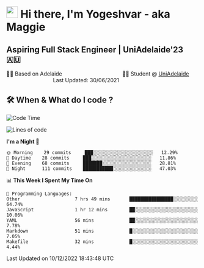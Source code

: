 <h1><img src="https://emojis.slackmojis.com/emojis/images/1531849430/4246/blob-sunglasses.gif?1531849430" width="30"/> Hi there, I'm Yogeshvar - aka Maggie</h1>

## Aspiring Full Stack Engineer | UniAdelaide'23 🇦🇺  
🏂🏻  Based on Adelaide &nbsp;&nbsp;&nbsp;&nbsp;&nbsp;&nbsp;&nbsp;&nbsp;&nbsp;&nbsp;&nbsp;&nbsp;&nbsp;&nbsp;&nbsp;&nbsp;&nbsp;&nbsp;&nbsp;&nbsp;&nbsp;&nbsp;&nbsp;&nbsp;&nbsp;&nbsp;&nbsp;&nbsp;&nbsp;&nbsp;&nbsp;&nbsp;&nbsp;&nbsp;&nbsp;&nbsp;&nbsp;&nbsp;&nbsp;👨‍💻 Student @ [UniAdelaide](https://www.adelaide.edu.au)   &nbsp;&nbsp;&nbsp;&nbsp;&nbsp;&nbsp;&nbsp;&nbsp;&nbsp;&nbsp;&nbsp;&nbsp;&nbsp;&nbsp;&nbsp;&nbsp;&nbsp;&nbsp;&nbsp;&nbsp;&nbsp;&nbsp;&nbsp;&nbsp;&nbsp;&nbsp;&nbsp;&nbsp;&nbsp;&nbsp;&nbsp;Last Updated: 30/06/2021

## 🛠 When & What do I code ?  

<!--START_SECTION:waka-->
![Code Time](http://img.shields.io/badge/Code%20Time-1%2C862%20hrs%2024%20mins-blue)

![Lines of code](https://img.shields.io/badge/From%20Hello%20World%20I%27ve%20Written-2%20Million%20lines%20of%20code-blue)

**I'm a Night 🦉** 

```text
🌞 Morning    29 commits     ███░░░░░░░░░░░░░░░░░░░░░░   12.29% 
🌆 Daytime    28 commits     ███░░░░░░░░░░░░░░░░░░░░░░   11.86% 
🌃 Evening    68 commits     ███████░░░░░░░░░░░░░░░░░░   28.81% 
🌙 Night      111 commits    ███████████░░░░░░░░░░░░░░   47.03%

```


📊 **This Week I Spent My Time On** 

```text
💬 Programming Languages: 
Other                    7 hrs 49 mins       ████████████████░░░░░░░░░   64.74% 
JavaScript               1 hr 12 mins        ██░░░░░░░░░░░░░░░░░░░░░░░   10.06% 
YAML                     56 mins             ██░░░░░░░░░░░░░░░░░░░░░░░   7.78% 
Markdown                 51 mins             █░░░░░░░░░░░░░░░░░░░░░░░░   7.05% 
Makefile                 32 mins             █░░░░░░░░░░░░░░░░░░░░░░░░   4.44%

```


 Last Updated on 10/12/2022 18:43:48 UTC
<!--END_SECTION:waka-->
